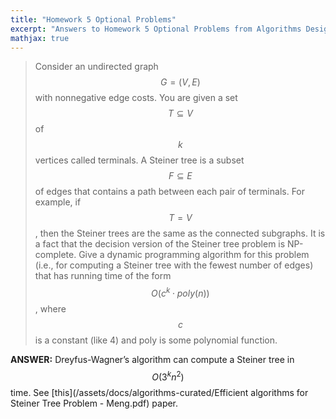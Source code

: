 ```yaml
---
title: "Homework 5 Optional Problems"
excerpt: "Answers to Homework 5 Optional Problems from Algorithms Design and Analysis II Course."
mathjax: true
---
```

> Consider an undirected graph $$ G = (V,E) $$ with nonnegative edge costs. You are given a set $$ T \subseteq V $$ of $$ k $$ vertices called terminals. A Steiner tree is a subset $$ F \subseteq E $$ of edges that contains a path between each pair of terminals. For example, if $$ T = V $$, then the Steiner trees are the same as the connected subgraphs. It is a fact that the decision version of the Steiner tree problem is NP-complete. Give a dynamic programming algorithm for this problem (i.e., for computing a Steiner tree with the fewest number of edges) that has running time of the form $$ O(c^k \cdot poly(n)) $$, where $$ c $$ is a constant (like 4) and poly is some polynomial function.

**ANSWER:** Dreyfus-Wagner’s algorithm can compute a Steiner tree in $$ O(3^kn^2) $$ time. See [this](/assets/docs/algorithms-curated/Efficient algorithms for Steiner Tree Problem - Meng.pdf) paper.
